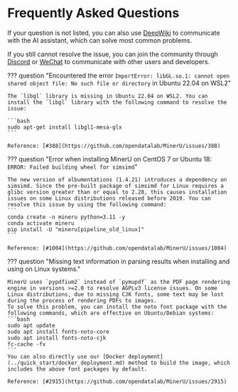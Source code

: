 # Frequently Asked Questions

If your question is not listed, you can also use [DeepWiki](https://deepwiki.com/opendatalab/MinerU) to communicate with the AI assistant, which can solve most common problems.

If you still cannot resolve the issue, you can join the community through [Discord](https://discord.gg/Tdedn9GTXq) or [WeChat](http://mineru.space/s/V85Yl) to communicate with other users and developers.

??? question "Encountered the error `ImportError: libGL.so.1: cannot open shared object file: No such file or directory` in Ubuntu 22.04 on WSL2"

    The `libgl` library is missing in Ubuntu 22.04 on WSL2. You can install the `libgl` library with the following command to resolve the issue:
    
    ```bash
    sudo apt-get install libgl1-mesa-glx
    ```
    
    Reference: [#388](https://github.com/opendatalab/MinerU/issues/388)


??? question "Error when installing MinerU on CentOS 7 or Ubuntu 18: `ERROR: Failed building wheel for simsimd`"

    The new version of albumentations (1.4.21) introduces a dependency on simsimd. Since the pre-built package of simsimd for Linux requires a glibc version greater than or equal to 2.28, this causes installation issues on some Linux distributions released before 2019. You can resolve this issue by using the following command:
    ```
    conda create -n mineru python=3.11 -y
    conda activate mineru
    pip install -U "mineru[pipeline_old_linux]"
    ```
    
    Reference: [#1004](https://github.com/opendatalab/MinerU/issues/1004)


??? question "Missing text information in parsing results when installing and using on Linux systems."

    MinerU uses `pypdfium2` instead of `pymupdf` as the PDF page rendering engine in versions >=2.0 to resolve AGPLv3 license issues. On some Linux distributions, due to missing CJK fonts, some text may be lost during the process of rendering PDFs to images.
    To solve this problem, you can install the noto font package with the following commands, which are effective on Ubuntu/Debian systems:
    ```bash
    sudo apt update
    sudo apt install fonts-noto-core
    sudo apt install fonts-noto-cjk
    fc-cache -fv
    ```
    You can also directly use our [Docker deployment](../quick_start/docker_deployment.md) method to build the image, which includes the above font packages by default.
    
    Reference: [#2915](https://github.com/opendatalab/MinerU/issues/2915)
